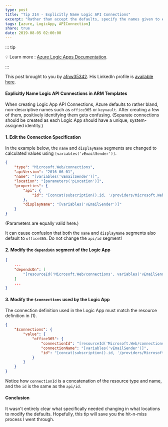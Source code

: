 ```yaml
---
type: post
title: "Tip 214 - Explicitly Name Logic API Connections"
excerpt: "Rather than accept the defaults, specify the names given to API Connections"
tags: [azure, LogicApp, APIConnection]
share: true
date: 2019-08-05 02:00:00
---
```


::: tip

:bulb: Learn more : [Azure Logic Apps Documentation](https://docs.microsoft.com/azure/logic-apps/?WT.mc_id=docs-azuredevtips-micrum).

:::

This post brought to you by [afnw35342](https://twitter.com/afnw35342). His LinkedIn profile is [available here](https://www.linkedin.com/in/alexfleming-solutionarchitect/).


#### Explicitly Name Logic API Connections in ARM Templates

When creating Logic App API Connections, Azure defaults to rather bland, non-descriptive names such as `office365` or `keyvault`. After creating a few of them, positively identifying them gets confusing. (Separate connections should be created as each Logic App should have a unique, system-assigned identity.)

#### 1. Edit the Connection Specification

In the example below, the `name` and `displayName` segments are changed to calculated values using `[variables('vEmailSender')]`.

``` JSON
{
    "type": "Microsoft.Web/connections",
    "apiVersion": "2016-06-01",
    "name": "[variables('vEmailSender')]",
    "location": "[parameters('pLocation')]",
    "properties": {
        "api": {
            "id": "[concat(subscription().id, '/providers/Microsoft.Web/locations/', parameters('pLocation'), '/managedApis/office365')]"
        },
        "displayName": "[variables('vEmailSender')]"
    }
}
```

(Parameters are equally valid here.)

It can cause confusion that both the `name` and `displayName` segments also default to `office365`. Do not change the `api/id` segment!

#### 2. Modify the `dependsOn` segment of the Logic App

``` JSON
{
    ...
    "dependsOn": [
        "[resourceId('Microsoft.Web/connections', variables('vEmailSender'))]"
    ]
    ...
}
```

#### 3. Modify the `$connections` used by the Logic App

The connection definition used in the Logic App must match the resource definition in (1).

``` JSON
{
    "$connections": {
        "value": {
            "office365": {
                "connectionId": "[resourceId('Microsoft.Web/connections', variables('vEmailSender'))]",
                "connectionName": "[variables('vEmailSender')]",
                "id": "[concat(subscription().id, '/providers/Microsoft.Web/locations/',parameters('pLocation'),'/managedApis/office365')]"
            }
        }
    }
}
```

Notice how `connectionId` is a concatenation of the resource type and name, and the `id` is the same as the `api/id`.

#### Conclusion

It wasn't entirely clear what specifically needed changing in what locations to modify the defaults. Hopefully, this tip will save you the hit-n-miss process I went through.